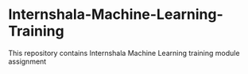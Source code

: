 # Internshala-Machine-Learning-Training
This repository contains Internshala Machine Learning training module assignment
